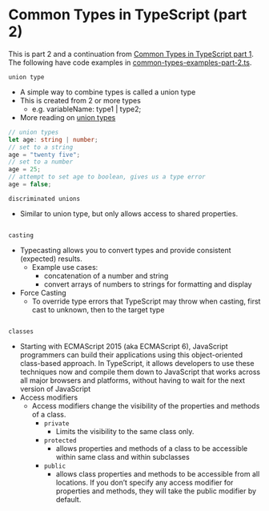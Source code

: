 # Common Types in TypeScript (part 2)

This is part 2 and a continuation from [Common Types in TypeScript part 1](). The following have code examples in [common-types-examples-part-2.ts](../src/common-types-examples-part-2.ts).

`union type`
- A simple way to combine types is called a union type
- This is created from 2 or more types
    - e.g. variableName: type1 | type2;
- More reading on [union types](https://www.typescriptlang.org/docs/handbook/2/everyday-types.html#union-types)
```typescript
// union types
let age: string | number;
// set to a string
age = "twenty five";
// set to a number
age = 25;
// attempt to set age to boolean, gives us a type error
age = false;
```

`discriminated unions`
- Similar to union type, but only allows access to shared properties.
```typescript
```

`casting`
- Typecasting allows you to convert types and provide consistent (expected) results.
    - Example use cases:
        - concatenation of a number and string
        - convert arrays of numbers to strings for formatting and display
- Force Casting
    - To override type errors that TypeScript may throw when casting, first cast to unknown, then to the target type
```typescript
```

`classes`
- Starting with ECMAScript 2015 (aka ECMAScript 6), JavaScript programmers can build their applications using this object-oriented class-based approach. In TypeScript, it allows developers to use these techniques now and compile them down to JavaScript that works across all major browsers and platforms, without having to wait for the next version of JavaScript
- Access modifiers
    - Access modifiers change the visibility of the properties and methods of a class.
        - `private`
            - Limits the visibility to the same class only.
        - `protected`
            - allows properties and methods of a class to be accessible within same class and within subclasses
        - `public`
            -	allows class properties and methods to be accessible from all locations. If you don’t specify any access modifier for properties and methods, they will take the public modifier by default.
